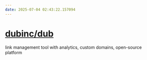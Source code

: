 ```yaml
---
date: 2025-07-04 02:43:22.157094
---
```


# [dubinc/dub](https://github.com/dubinc/dub)

link management tool with analytics, custom domains, open-source platform